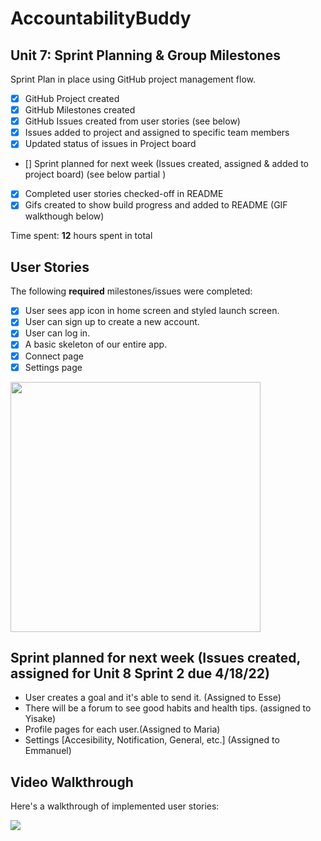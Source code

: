 
# AccountabilityBuddy

## Unit 7: Sprint Planning & Group Milestones
Sprint Plan in place using GitHub project management flow.
- [X] GitHub Project created 
- [X] GitHub Milestones created 
- [X] GitHub Issues created from user stories (see below)
- [X] Issues added to project and assigned to specific team members 
- [X] Updated status of issues in Project board 
- [] Sprint planned for next week (Issues created, assigned & added to project board) (see below partial )
- [X] Completed user stories checked-off in README 
- [X] Gifs created to show build progress and added to README (GIF walkthough below)

Time spent: **12** hours spent in total

## User Stories

The following **required** milestones/issues were completed:

- [X] User sees app icon in home screen and styled launch screen. 
- [X] User can sign up to create a new account. 
- [X] User can log in. 
- [X] A basic skeleton of our entire app.
- [X] Connect page
- [X] Settings page

 <img src="https://i.postimg.cc/DyMK42Vm/Imagen-de-i-OS.png" height=400>

## Sprint planned for next week (Issues created, assigned for Unit 8 Sprint 2 due 4/18/22) 

- User creates a goal and it's able to send it. (Assigned to Esse)
- There will be a forum to see good habits and health tips. (assigned to Yisake)
- Profile pages for each user.(Assigned to Maria) 
- Settings [Accesibility, Notification, General, etc.] (Assigned to Emmanuel)




## Video Walkthrough

Here's a walkthrough of implemented user stories:

![](http://g.recordit.co/GGNAPfc7wC.gif)






